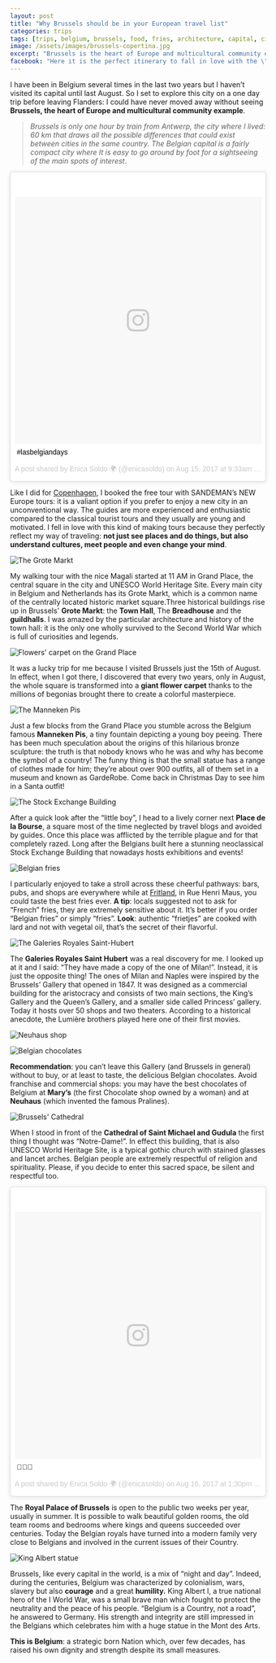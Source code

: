 ```yaml
---
layout: post
title: "Why Brussels should be in your European travel list"
categories: trips
tags: [trips, belgium, brussels, food, fries, architecture, capital, city, travels, onedaytrip]
image: /assets/images/brussels-copertina.jpg
excerpt: "Brussels is the heart of Europe and multicultural community example. By strolling around its streets you'll learn how the Belgian capital is much more than chocolates and beer."
facebook: "Here it is the perfect itinerary to fall in love with the \"European capital\"."
---
```


I have been in Belgium several times in the last two years but I haven’t visited its capital until last August. So I set to explore this city on a one day trip before leaving Flanders: I could have never moved away without seeing **Brussels, the heart of Europe and multicultural community example**.

>_Brussels is only one hour by train from Antwerp, the city where I lived: 60 km that draws all the possible differences that could exist between cities in the same country. The Belgian capital is a fairly compact city where It is easy to go around by foot for a sightseeing of the main spots of interest_.

<blockquote class="instagram-media" data-instgrm-captioned data-instgrm-version="7" style=" background:#FFF; border:0; border-radius:3px; box-shadow:0 0 1px 0 rgba(0,0,0,0.5),0 1px 10px 0 rgba(0,0,0,0.15); margin: 1px; max-width:658px; padding:0; width:99.375%; width:-webkit-calc(100% - 2px); width:calc(100% - 2px);"><div style="padding:8px;"> <div style=" background:#F8F8F8; line-height:0; margin-top:40px; padding:50.0% 0; text-align:center; width:100%;"> <div style=" background:url(data:image/png;base64,iVBORw0KGgoAAAANSUhEUgAAACwAAAAsCAMAAAApWqozAAAABGdBTUEAALGPC/xhBQAAAAFzUkdCAK7OHOkAAAAMUExURczMzPf399fX1+bm5mzY9AMAAADiSURBVDjLvZXbEsMgCES5/P8/t9FuRVCRmU73JWlzosgSIIZURCjo/ad+EQJJB4Hv8BFt+IDpQoCx1wjOSBFhh2XssxEIYn3ulI/6MNReE07UIWJEv8UEOWDS88LY97kqyTliJKKtuYBbruAyVh5wOHiXmpi5we58Ek028czwyuQdLKPG1Bkb4NnM+VeAnfHqn1k4+GPT6uGQcvu2h2OVuIf/gWUFyy8OWEpdyZSa3aVCqpVoVvzZZ2VTnn2wU8qzVjDDetO90GSy9mVLqtgYSy231MxrY6I2gGqjrTY0L8fxCxfCBbhWrsYYAAAAAElFTkSuQmCC); display:block; height:44px; margin:0 auto -44px; position:relative; top:-22px; width:44px;"></div></div> <p style=" margin:8px 0 0 0; padding:0 4px;"> <a href="https://www.instagram.com/p/BX0kDQMDPBw/" style=" color:#000; font-family:Arial,sans-serif; font-size:14px; font-style:normal; font-weight:normal; line-height:17px; text-decoration:none; word-wrap:break-word;" target="_blank">#lasbelgiandays</a></p> <p style=" color:#c9c8cd; font-family:Arial,sans-serif; font-size:14px; line-height:17px; margin-bottom:0; margin-top:8px; overflow:hidden; padding:8px 0 7px; text-align:center; text-overflow:ellipsis; white-space:nowrap;">A post shared by Enica Soldo 🌍 (@enicasoldo) on <time style=" font-family:Arial,sans-serif; font-size:14px; line-height:17px;" datetime="2017-08-15T16:33:50+00:00">Aug 15, 2017 at 9:33am PDT</time></p></div></blockquote> <script async defer src="//platform.instagram.com/en_US/embeds.js"></script>

Like I did for [Copenhagen](http://allthesmalltrips.life/trips/2017/07/19/3-perfect-days-Copenhagen.html), I booked the free tour with SANDEMAN’s NEW Europe tours: it is a valiant option if you prefer to enjoy a new city in an unconventional way.  The guides are more experienced and enthusiastic compared to the classical tourist tours and they usually are young and motivated. I fell in love with this kind of making tours because they perfectly reflect my way of traveling: **not just see places and do things, but also understand cultures, meet people and even change your mind**.

![The Grote Markt](/assets/images/the-grote-markt.jpg)

My walking tour with the nice Magali started at 11 AM in Grand Place,  the central square in the city and UNESCO World Heritage Site. Every main city in Belgium and Netherlands has its Grote Markt, which is a common name of the centrally located historic market square.Three historical buildings rise up in Brussels' **Grote Markt**: the **Town Hall**, The **Breadhouse** and the **guildhalls**. I was amazed by the particular architecture and history of the town hall: it is the only one wholly survived to the Second World War which is full of curiosities and legends.

![Flowers' carpet on the Grand Place](/assets/images/brussels-flowers.jpg)

It was a lucky trip for me because I visited Brussels just the 15th of August. In effect, when I got there, I discovered that every two years, only in August, the whole square is transformed into a **giant flower carpet** thanks to the millions of begonias brought there to create a colorful masterpiece.

![The Manneken Pis](/assets/images/manneken-pis.jpg)

Just a few blocks from the Grand Place you stumble across the Belgium famous **Manneken Pis**,   a tiny fountain depicting a young boy peeing. There has been much speculation about the origins of this hilarious bronze sculpture: the truth is that nobody knows who he was and why has become the symbol of a country! The funny thing is that the small statue has a range of clothes made for him; they’re about over 900 outfits, all of them set in a museum and known as GardeRobe. Come back in Christmas Day to see him in a Santa outfit!

![The Stock Exchange Building](/assets/images/place-de-la-bourse.jpg)

After a quick look after the “little boy”, I head to a lively corner next **Place de la Bourse**, a square most of the time neglected by travel blogs and avoided by guides. Once this place was afflicted by the terrible plague and for that completely razed. Long after the Belgians built here a stunning neoclassical Stock Exchange Building that nowadays hosts exhibitions and events!

![Belgian fries](/assets/images/belgian-fries.jpg)

I particularly enjoyed to take a stroll across these cheerful pathways: bars, pubs, and shops are everywhere while at [Fritland](http://www.fritlandbrussels.be/acceuil), in Rue Henri Maus, you could taste the best fries ever.
**A tip**: locals suggested not to ask for “French” fries, they are extremely sensitive about it. It’s better if you order “Belgian fries” or simply “fries”.
**Look**: authentic “frietjes” are cooked with lard and not with vegetal oil, that’s the secret of their flavorful.

![The Galeries Royales Saint-Hubert](/assets/images/galeries-royales-saint-hubert.jpg)


The **Galeries Royales Saint Hubert** was a real discovery for me. I looked up at it and I said: “They have made a copy of the one of Milan!”. Instead, it is just the opposite thing! The ones of Milan and Naples were inspired by the Brussels’ Gallery that opened in 1847.  It was designed as a commercial building for the aristocracy and consists of two main sections, the King’s Gallery and the Queen’s Gallery, and a smaller side called Princess’ gallery.
Today it hosts over 50 shops and two theaters. According to a historical anecdote, the Lumière brothers played here one of their first movies.

![Neuhaus shop](/assets/images/neuhaus-brussels.jpg)

![Belgian chocolates](/assets/images/belgian-pralines.jpg)



**Recommendation**: you can’t leave this Gallery (and Brussels in general) without to buy, or at least to taste, the delicious Belgian chocolates. Avoid franchise and commercial shops: you may have the best chocolates of Belgium at **Mary’s** (the first Chocolate shop owned by a woman) and at **Neuhaus** (which invented the famous Pralines).

![Brussels' Cathedral](/assets/images/brussels-cathedral.jpg)

When I stood in front of the **Cathedral of Saint Michael and Gudula** the first thing I thought was “Notre-Dame!”. In effect this building, that is also UNESCO World Heritage Site, is a typical gothic church with stained glasses and lancet arches. Belgian people are extremely respectful of religion and spirituality. Please, if you decide to enter this sacred space, be silent and respectful too.

<blockquote class="instagram-media" data-instgrm-captioned data-instgrm-version="7" style=" background:#FFF; border:0; border-radius:3px; box-shadow:0 0 1px 0 rgba(0,0,0,0.5),0 1px 10px 0 rgba(0,0,0,0.15); margin: 1px; max-width:658px; padding:0; width:99.375%; width:-webkit-calc(100% - 2px); width:calc(100% - 2px);"><div style="padding:8px;"> <div style=" background:#F8F8F8; line-height:0; margin-top:40px; padding:50.0% 0; text-align:center; width:100%;"> <div style=" background:url(data:image/png;base64,iVBORw0KGgoAAAANSUhEUgAAACwAAAAsCAMAAAApWqozAAAABGdBTUEAALGPC/xhBQAAAAFzUkdCAK7OHOkAAAAMUExURczMzPf399fX1+bm5mzY9AMAAADiSURBVDjLvZXbEsMgCES5/P8/t9FuRVCRmU73JWlzosgSIIZURCjo/ad+EQJJB4Hv8BFt+IDpQoCx1wjOSBFhh2XssxEIYn3ulI/6MNReE07UIWJEv8UEOWDS88LY97kqyTliJKKtuYBbruAyVh5wOHiXmpi5we58Ek028czwyuQdLKPG1Bkb4NnM+VeAnfHqn1k4+GPT6uGQcvu2h2OVuIf/gWUFyy8OWEpdyZSa3aVCqpVoVvzZZ2VTnn2wU8qzVjDDetO90GSy9mVLqtgYSy231MxrY6I2gGqjrTY0L8fxCxfCBbhWrsYYAAAAAElFTkSuQmCC); display:block; height:44px; margin:0 auto -44px; position:relative; top:-22px; width:44px;"></div></div> <p style=" margin:8px 0 0 0; padding:0 4px;"> <a href="https://www.instagram.com/p/BX3j6kPDvD7/" style=" color:#000; font-family:Arial,sans-serif; font-size:14px; font-style:normal; font-weight:normal; line-height:17px; text-decoration:none; word-wrap:break-word;" target="_blank">👑👑🏰</a></p> <p style=" color:#c9c8cd; font-family:Arial,sans-serif; font-size:14px; line-height:17px; margin-bottom:0; margin-top:8px; overflow:hidden; padding:8px 0 7px; text-align:center; text-overflow:ellipsis; white-space:nowrap;">A post shared by Enica Soldo 🌍 (@enicasoldo) on <time style=" font-family:Arial,sans-serif; font-size:14px; line-height:17px;" datetime="2017-08-16T20:30:22+00:00">Aug 16, 2017 at 1:30pm PDT</time></p></div></blockquote> <script async defer src="//platform.instagram.com/en_US/embeds.js"></script>

The **Royal Palace of Brussels** is open to the public two weeks per year, usually in summer. It is possible to walk beautiful golden rooms, the old team rooms and  bedrooms where kings and queens succeeded over centuries. Today the Belgian royals have turned into a modern family very close to Belgians and involved in the current issues of their Country.

![King Albert statue](/assets/images/king-albert-statue.jpg)

Brussels, like every capital in the world, is a mix of “night and day”. Indeed, during the centuries, Belgium was characterized by colonialism, wars, slavery but also **courage** and a great **humility.** King Albert I, a true national hero of the I World War, was a small brave man which fought to protect the neutrality and the peace of his people. “Belgium is a Country, not a road”, he answered to Germany. His strength and integrity are still impressed in the Belgians which celebrates him with a huge statue in the Mont des Arts.





**This is Belgium**: a strategic born Nation which, over few decades, has raised his own dignity and strength despite its small measures.
